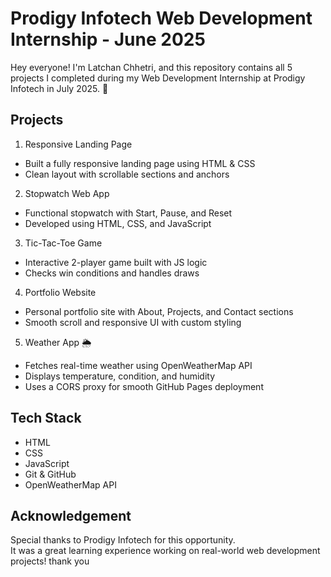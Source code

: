 # Prodigy Infotech Web Development Internship - June 2025

Hey everyone! I'm Latchan Chhetri, and this repository contains all 5 projects I completed during my Web Development Internship at Prodigy Infotech in July 2025. 🚀

## Projects

 1. Responsive Landing Page
- Built a fully responsive landing page using HTML & CSS
- Clean layout with scrollable sections and anchors

 2. Stopwatch Web App
- Functional stopwatch with Start, Pause, and Reset
- Developed using HTML, CSS, and JavaScript

 3. Tic-Tac-Toe Game
- Interactive 2-player game built with JS logic
- Checks win conditions and handles draws

 4. Portfolio Website
- Personal portfolio site with About, Projects, and Contact sections
- Smooth scroll and responsive UI with custom styling

 5. Weather App 🌦️
- Fetches real-time weather using OpenWeatherMap API
- Displays temperature, condition, and humidity
- Uses a CORS proxy for smooth GitHub Pages deployment


## Tech Stack
- HTML
- CSS
- JavaScript
- Git & GitHub
- OpenWeatherMap API


## Acknowledgement
Special thanks to Prodigy Infotech for this opportunity.  
It was a great learning experience working on real-world web development projects!
thank you

